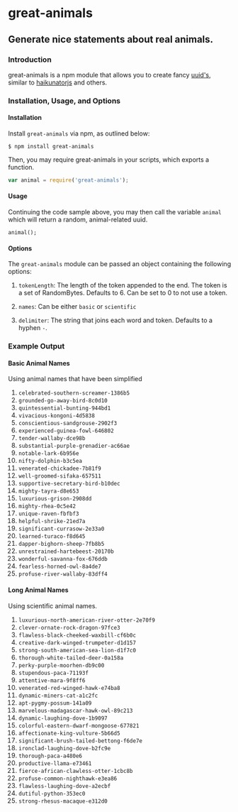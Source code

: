 # great-animals
## Generate nice statements about real animals.

### Introduction

great-animals is a npm module that allows you to create fancy [uuid's](https://en.wikipedia.org/wiki/Universally_unique_identifier), similar to [haikunatorjs](https://github.com/Atrox/haikunatorjs) and others.

### Installation, Usage, and Options


#### Installation

Install `great-animals` via npm, as outlined below:

```
$ npm install great-animals
```

Then, you may require great-animals in your scripts, which exports a function.

``` js
var animal = require('great-animals');
```

#### Usage

Continuing the code sample above, you may then call the variable `animal` which will return a random, animal-related uuid.

```
animal();
```

#### Options

The `great-animals` module can be passed an object containing the following options:

1. `tokenLength`: The length of the token appended to the end. The token is a set of RandomBytes. Defaults to 6. Can be set to 0 to not use a token.

2. `names`: Can be either `basic` or `scientific`

3. `delimiter`: The string that joins each word and token. Defaults to a hyphen `-`.


### Example Output

#### Basic Animal Names

Using animal names that have been simplified

1. `celebrated-southern-screamer-1386b5`
2. `grounded-go-away-bird-8c0d10`
3. `quintessential-bunting-944bd1`
4. `vivacious-kongoni-4d5838`
5. `conscientious-sandgrouse-2902f3`
6. `experienced-guinea-fowl-646802`
7. `tender-wallaby-dce98b`
8. `substantial-purple-grenadier-ac66ae`
9. `notable-lark-6b956e`
10. `nifty-dolphin-b3c5ea`
11. `venerated-chickadee-7b81f9`
12. `well-groomed-sifaka-657511`
13. `supportive-secretary-bird-b10dec`
14. `mighty-tayra-d8e653`
15. `luxurious-grison-2908dd`
16. `mighty-rhea-0c5e42`
17. `unique-raven-fbfbf3`
18. `helpful-shrike-21ed7a`
19. `significant-currasow-2e33a0`
20. `learned-turaco-f8d645`
21. `dapper-bighorn-sheep-7fb8b5`
22. `unrestrained-hartebeest-20170b`
23. `wonderful-savanna-fox-676ddb`
24. `fearless-horned-owl-8a4de7`
25. `profuse-river-wallaby-83dff4`

#### Long Animal Names

Using scientific animal names.

1. `luxurious-north-american-river-otter-2e70f9`
2. `clever-ornate-rock-dragon-97fce3`
3. `flawless-black-cheeked-waxbill-cf6b0c`
4. `creative-dark-winged-trumpeter-d1d157`
5. `strong-south-american-sea-lion-d1f7c0`
6. `thorough-white-tailed-deer-0a158a`
7. `perky-purple-moorhen-db9c00`
8. `stupendous-paca-71193f`
9. `attentive-mara-9f8ff6`
10. `venerated-red-winged-hawk-e74ba8`
11. `dynamic-miners-cat-a1c2fc`
12. `apt-pygmy-possum-141a09`
13. `marvelous-madagascar-hawk-owl-89c213`
14. `dynamic-laughing-dove-1b9097`
15. `colorful-eastern-dwarf-mongoose-677821`
16. `affectionate-king-vulture-5b66d5`
17. `significant-brush-tailed-bettong-f6de7e`
18. `ironclad-laughing-dove-b2fc9e`
19. `thorough-paca-a480e6`
20. `productive-llama-e73461`
21. `fierce-african-clawless-otter-1cbc8b`
22. `profuse-common-nighthawk-e3ea86`
23. `flawless-laughing-dove-a2ecbf`
24. `dutiful-python-353ec0`
25. `strong-rhesus-macaque-e312d0`